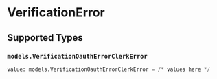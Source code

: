 # VerificationError


## Supported Types

### `models.VerificationOauthErrorClerkError`

```python
value: models.VerificationOauthErrorClerkError = /* values here */
```

